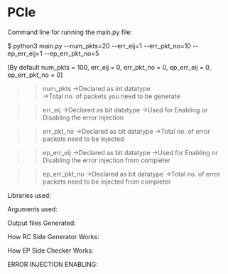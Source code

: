 # PCIe
Command line for running the main.py file:
  
$ python3 main.py --num_pkts=20 --err_eij=1 --err_pkt_no=10 --ep_err_eij=1 --ep_err_pkt_no=5
  
[By default num_pkts = 100, err_eij = 0, err_pkt_no = 0, ep_err_eij = 0, ep_err_pkt_no = 0]
    
>>num_pkts          ->Declared as int datatype  
                    ->Total no. of packets you need to be generate
    
>>err_eij           ->Declared as bit datatype
                    ->Used for Enabling or Disabling the error injection
    
>>err_pkt_no        ->Declared as bit datatype
                    ->Total no. of error packets need to be injected
                    
>>ep_err_eij        ->Declared as bit datatype
                    ->Used for Enabling or Disabling the error injection from completer
    
>>ep_err_pkt_no     ->Declared as bit datatype
                    ->Total no. of error packets need to be injected from completer
                    
                    
                    
                    
                    
Libraries used:

Arguments used:

Output files Generated:

How RC Side Generator Works:

How EP Side Checker Works:

ERROR INJECTION ENABLING:


